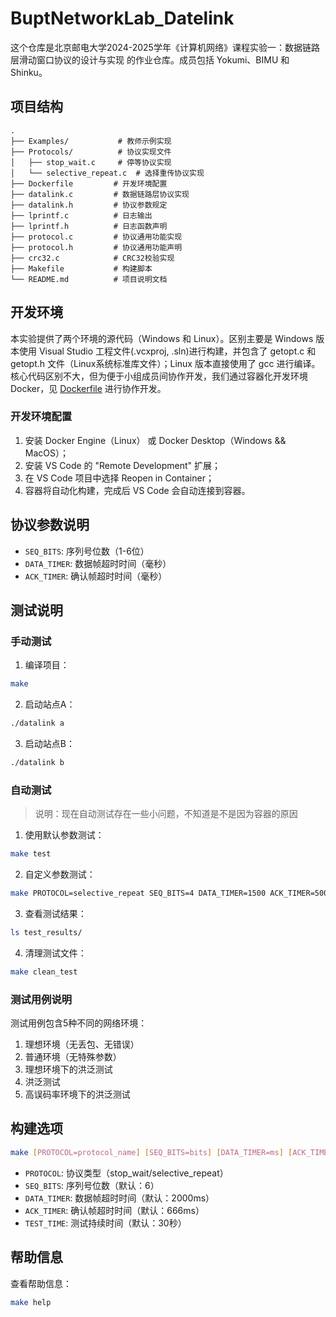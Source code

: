 # BuptNetworkLab_Datelink

这个仓库是北京邮电大学2024-2025学年《计算机网络》课程实验一：数据链路层滑动窗口协议的设计与实现 的作业仓库。成员包括 Yokumi、BIMU 和 Shinku。

## 项目结构

```
.
├── Examples/           # 教师示例实现
├── Protocols/          # 协议实现文件
│   ├── stop_wait.c     # 停等协议实现
│   └── selective_repeat.c  # 选择重传协议实现
├── Dockerfile         # 开发环境配置
├── datalink.c         # 数据链路层协议实现
├── datalink.h         # 协议参数规定
├── lprintf.c          # 日志输出
├── lprintf.h          # 日志函数声明
├── protocol.c         # 协议通用功能实现
├── protocol.h         # 协议通用功能声明
├── crc32.c            # CRC32校验实现
├── Makefile           # 构建脚本
└── README.md          # 项目说明文档
```

## 开发环境

本实验提供了两个环境的源代码（Windows 和 Linux）。区别主要是 Windows 版本使用 Visual Studio 工程文件(.vcxproj, .sln)进行构建，并包含了 getopt.c 和 getopt.h 文件（Linux系统标准库文件）；Linux 版本直接使用了 gcc 进行编译。核心代码区别不大，但为便于小组成员间协作开发，我们通过容器化开发环境 Docker，见 [Dockerfile](Dockerfile) 进行协作开发。

### 开发环境配置

1. 安装 Docker Engine（Linux） 或 Docker Desktop（Windows && MacOS）；
2. 安装 VS Code 的 "Remote Development" 扩展；
3. 在 VS Code 项目中选择 Reopen in Container；
4. 容器将自动化构建，完成后 VS Code 会自动连接到容器。

## 协议参数说明

- `SEQ_BITS`: 序列号位数（1-6位）
- `DATA_TIMER`: 数据帧超时时间（毫秒）
- `ACK_TIMER`: 确认帧超时时间（毫秒）

## 测试说明

### 手动测试

1. 编译项目：
```bash
make
```

2. 启动站点A：
```bash
./datalink a
```

3. 启动站点B：
```bash
./datalink b
```

### 自动测试

> 说明：现在自动测试存在一些小问题，不知道是不是因为容器的原因

1. 使用默认参数测试：
```bash
make test
```

2. 自定义参数测试：
```bash
make PROTOCOL=selective_repeat SEQ_BITS=4 DATA_TIMER=1500 ACK_TIMER=500 test
```

3. 查看测试结果：
```bash
ls test_results/
```

4. 清理测试文件：
```bash
make clean_test
```

### 测试用例说明

测试用例包含5种不同的网络环境：

1. 理想环境（无丢包、无错误）
2. 普通环境（无特殊参数）
3. 理想环境下的洪泛测试
4. 洪泛测试
5. 高误码率环境下的洪泛测试

## 构建选项

```bash
make [PROTOCOL=protocol_name] [SEQ_BITS=bits] [DATA_TIMER=ms] [ACK_TIMER=ms] [TEST_TIME=seconds]
```

- `PROTOCOL`: 协议类型（stop_wait/selective_repeat）
- `SEQ_BITS`: 序列号位数（默认：6）
- `DATA_TIMER`: 数据帧超时时间（默认：2000ms）
- `ACK_TIMER`: 确认帧超时时间（默认：666ms）
- `TEST_TIME`: 测试持续时间（默认：30秒）

## 帮助信息

查看帮助信息：
```bash
make help
```
